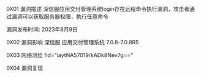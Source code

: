 0X01 漏洞描述
深信服应用交付管理系统login存在远程命令执行漏洞，攻击者通过漏洞可以获取服务器权限，执行任意命令

漏洞发布时间: 2023年8月9日

0X02 漏洞影响
深信服 应用交付管理系统 7.0.8-7.0.8R5

0X03 网络测绘
fid="iaytNA57019/kADk8Nev7g=="

0X04 漏洞复现
